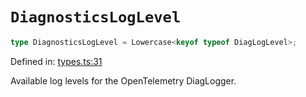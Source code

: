 # `DiagnosticsLogLevel`

```ts
type DiagnosticsLogLevel = Lowercase<keyof typeof DiagLogLevel>;
```

Defined in: [types.ts:31](https://github.com/adobe/commerce-integration-starter-kit/blob/7bab865cdac63499cf83c46b58de1aec6528b17f/packages/aio-sk-lib-telemetry/source/types.ts#L31)

Available log levels for the OpenTelemetry DiagLogger.
